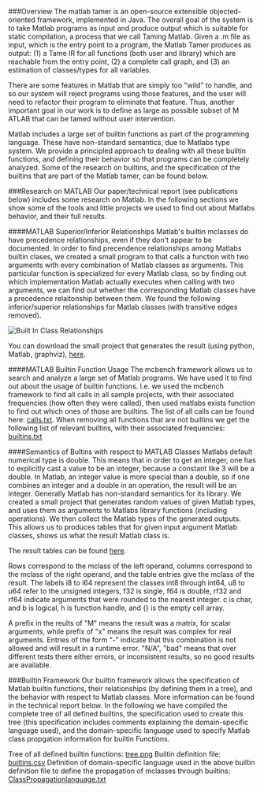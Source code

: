 ###Overview
The matlab tamer is an open-source extensible objected-oriented framework,
implemented in Java. The overall goal of the system is to take Matlab programs
as input and produce output which is suitable for static compilation, a process
that we call Taming Matlab. Given a .m file as input, which is the entry point
to a program, the Matlab Tamer produces as output: (1) a Tame IR for all
functions (both user and library) which are reachable from the entry point, (2)
a complete call graph, and (3) an estimation of classes/types for all
variables.

There are some features in Matlab that are simply too "wild" to handle, and so
our system will reject programs using those features, and the user will need to
refactor their program to eliminate that feature. Thus, another important goal
in our work is to define as large as possible subset of M ATLAB that can be
tamed without user intervention.

Matlab includes a large set of builtin functions as part of the programming
language. These have non-standard semantics, due to Matlabs type system. We
provide a principled approach to dealing with all these builtin functions, and
defining their behavior so that programs can be completely analyzed. Some of
the research on builtins, and the specification of the builtins that are part
of the Matlab tamer, can be found below.

###Research on MATLAB
Our paper/technical report (see publications below) includes some research on
Matlab. In the following sections we show some of the tools and little projects
we used to find out about Matlabs behavior, and their full results.

####MATLAB Superior/Inferior Relationships
Matlab's builtin mclasses do have precedence relationships, even if they don't
appear to be documented. In order to find precendence relationships among
Matlabs builtin clases, we created a small program to that calls a function
with two arguments with every combination of Matlab classes as arguments. This
particular function is specialized for every Matlab class, so by finding out
which implementation Matlab actually executes when calling with two arguments,
we can find out whether the corresponding Matlab classes have a precedence
relaitonship between them. We found the following inferior/superior
relationships for Matlab classes (with transitive edges removed).

![Built In Class Relationships](/images/projects/tamer/builtin-class-relationships.png)

You can download the small project that generates the result (using python,
Matlab, graphviz), [here](http://www.sable.mcgill.ca/mclab/tamer/generatematlabBuiltinClassRelationships.zip).


####MATLAB Builtin Function Usage
The mcbench framework allows us to search and analyze a large set of Matlab
programs. We have used it to find out about the usage of builtin functions.
I.e. we used the mcbench framework to find all calls in all sample projects,
with their associated frequencies (how often they were called), then used
matlabs exists function to find out which ones of those are builtins. The list
of all calls can be found here:
[calls.txt](http://www.sable.mcgill.ca/mclab/tamer/calls.txt). When removing
all functions that are not builtins we get the following list of relevant
builtins, with their associated frequencies:
[builtins.txt](http://www.sable.mcgill.ca/mclab/tamer/builtins.txt)


####Semantics of Bultins with respect to MATLAB Classes
Matlabs default numerical type is double. This means that in order to get an
integer, one has to explicitly cast a value to be an integer, because a
constant like 3 will be a double. In Matlab, an integer value is more special
than a double, so if one combines an integer and a double in an operation, the
result will be an integer. Generally Matlab has non-standard semantics for its
library. We created a small project that generates random values of given
Matlab types, and uses them as arguments to Matlabs library functions
(including operations). We then collect the Matlab types of the generated
outputs. This allows us to produces tables that for given input argument Matlab
classes, shows us what the result Matlab class is.

The result tables can be found [here](http://www.sable.mcgill.ca/mclab/tamer/tables.txt).

Rows correspond to the mclass of the left operand, columns correspond to the
mclass of the right operand, and the table entries give the mclass of the
result. The labels i8 to i64 represent the classes int8 through int64, u8 to
u64 refer to the unsigned integers, f32 is single, f64 is double, rf32 and rf64
indicate arguments that were rounded to the nearest integer. c is char, and b
is logical, h is function handle, and {} is the empty cell array.

A prefix in the reults of "M" means the result was a matrix, for scalar
arguments, while prefix of "x" means the result was complex for real arguments.
Entries of the form “-” indicate that this combination is not allowed and will
result in a runtime error. "N/A", "bad" means that over different tests there
either errors, or inconsistent results, so no good results are available.

###Builtin Framework 
Our builtin framework allows the specification of Matlab builtin functions, their relationships (by defining them in a tree), and the behavior with respect to Matlab classes. More information can be found in the technical report below. In the following we have compiled the complete tree of all defined builtins, the specification used to create this tree (this specification includes comments explaining the domain-specific language used), and the domain-specific language used to specify Matlab class propgation information for builtin Functions.

Tree of all defined builtin functions: [tree.png](http://www.sable.mcgill.ca/mclab/tamer/tree.png)
Builtin definition file: [builtins.csv](http://www.sable.mcgill.ca/mclab/tamer/builtins.csv)
Definition of domain-specific language used in the above builtin definition
file to define the propagation of mclasses through builtins: [ClassPropagationlanguage.txt](http://www.sable.mcgill.ca/mclab/tamer/ClassPropagationLanguage.txt)
